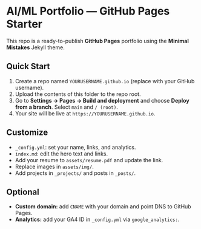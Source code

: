 # AI/ML Portfolio — GitHub Pages Starter

This repo is a ready-to-publish **GitHub Pages** portfolio using the **Minimal Mistakes** Jekyll theme.

## Quick Start
1. Create a repo named `YOURUSERNAME.github.io` (replace with your GitHub username).
2. Upload the contents of this folder to the repo root.
3. Go to **Settings → Pages → Build and deployment** and choose **Deploy from a branch**. Select `main` and `/ (root)`.
4. Your site will be live at `https://YOURUSERNAME.github.io`.

## Customize
- `_config.yml`: set your name, links, and analytics.
- `index.md`: edit the hero text and links.
- Add your resume to `assets/resume.pdf` and update the link.
- Replace images in `assets/img/`.
- Add projects in `_projects/` and posts in `_posts/`.

## Optional
- **Custom domain:** add `CNAME` with your domain and point DNS to GitHub Pages.
- **Analytics:** add your GA4 ID in `_config.yml` via `google_analytics:`.
